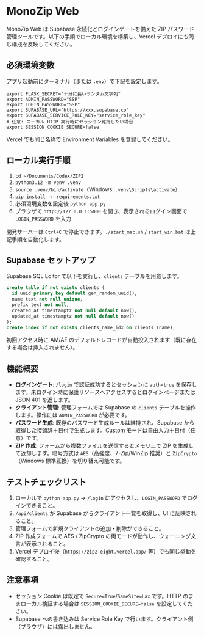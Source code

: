 # MonoZip Web

MonoZip Web は Supabase 永続化とログインゲートを備えた ZIP パスワード管理ツールです。以下の手順でローカル環境を構築し、Vercel デプロイにも同じ構成を反映してください。

## 必須環境変数
アプリ起動前にターミナル（または `.env`）で下記を設定します。

```
export FLASK_SECRET="十分に長いランダム文字列"
export ADMIN_PASSWORD="SSP"
export LOGIN_PASSWORD="SSP"
export SUPABASE_URL="https://xxx.supabase.co"
export SUPABASE_SERVICE_ROLE_KEY="service_role_key"
# 任意: ローカル HTTP 実行時にセッション維持したい場合
export SESSION_COOKIE_SECURE=false
```

Vercel でも同じ名称で Environment Variables を登録してください。

## ローカル実行手順
1. `cd ~/Documents/Codex/ZIP2`
2. `python3.12 -m venv .venv`
3. `source .venv/bin/activate`（Windows: `.venv\Scripts\activate`）
4. `pip install -r requirements.txt`
5. 必須環境変数を設定後 `python app.py`
6. ブラウザで `http://127.0.0.1:5000` を開き、表示されるログイン画面で `LOGIN_PASSWORD` を入力

開発サーバーは `Ctrl+C` で停止できます。`./start_mac.sh` / `start_win.bat` は上記手順を自動化します。

## Supabase セットアップ
Supabase SQL Editor で以下を実行し、`clients` テーブルを用意します。

```sql
create table if not exists clients (
  id uuid primary key default gen_random_uuid(),
  name text not null unique,
  prefix text not null,
  created_at timestamptz not null default now(),
  updated_at timestamptz not null default now()
);
create index if not exists clients_name_idx on clients (name);
```

初回アクセス時に AM/AF のデフォルトレコードが自動投入されます（既に存在する場合は挿入されません）。

## 機能概要
- **ログインゲート**: `/login` で認証成功するとセッションに `auth=true` を保存します。未ログイン時に保護リソースへアクセスするとログインページまたは JSON 401 を返します。
- **クライアント管理**: 管理フォームでは Supabase の `clients` テーブルを操作します。操作には `ADMIN_PASSWORD` が必要です。
- **パスワード生成**: 既存のパスワード生成ルールは維持され、Supabase から取得した接頭辞＋日付で生成します。Custom モードは自由入力＋日付（任意）です。
- **ZIP 作成**: フォームから複数ファイルを送信するとメモリ上で ZIP を生成して返却します。暗号方式は `AES`（高強度、7-Zip/WinZip 推奨）と `ZipCrypto`（Windows 標準互換）を切り替え可能です。

## テストチェックリスト
1. ローカルで `python app.py` → `/login` にアクセスし、`LOGIN_PASSWORD` でログインできること。
2. `/api/clients` が Supabase からクライアント一覧を取得し、UI に反映されること。
3. 管理フォームで新規クライアントの追加・削除ができること。
4. ZIP 作成フォームで AES / ZipCrypto の両モードが動作し、ウォーニング文言が表示されること。
5. Vercel デプロイ後（`https://zip2-eight.vercel.app/` 等）でも同じ挙動を確認すること。

## 注意事項
- セッション Cookie は既定で `Secure=True`/`SameSite=Lax` です。HTTP のままローカル検証する場合は `SESSION_COOKIE_SECURE=false` を設定してください。
- Supabase への書き込みは Service Role Key で行います。クライアント側（ブラウザ）には露出しません。
